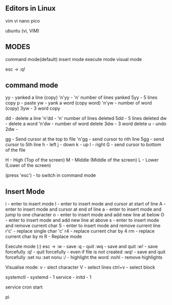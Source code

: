 Editors in Linux
---------------
vim
vi 
nano
pico

ubuntu (vi, VIM)


## MODES
command mode(default)
insert mode
execute mode
visual mode

esc -> :q! 

command mode
----------
yy - yanked a line (copy)
'n'yy - 'n' number of lines yanked
5yy - 5 lines copy
p - paste
yw - yank a word (copy word)
'n'yw - number of word (copy)
3yw - 3 word copy

dd - delete a line 
'n'dd - 'n' number of lines deleted
5dd - 5 lines deleted
dw - delete a word 
'n'dw - number of word delete
3dw - 3 word delete
u - undo
2dw - 

gg - Send cursor at the top to file
'n'gg - send cursor to nth line
5gg - send cursor to 5th line
h - left
j - down
k - up
l - right
G - send cursor to bottom of the file

H - High (Top of the screen)
M - Middle (Middle of the screen)
L - Lower (Lower of the screen)

(press 'esc') - to switch in command mode


Insert Mode 
---------------------
i - enter to insert mode
I - enter to insert mode and cursor at start of line
A - enter to insert mode and cursor at end of line
a - enter to insert mode and jump to one character
o - enter to insert mode and add new line at below
O - enter to insert mode and add new line at above
s - enter to insert mode and remove current char
S - enter to insert mode and remove current line
r'c' - replace single char 'c'
r4 - replace current char by 4
rm - replace current char by m
R - Replace mode


Execute mode (:)
esc -> 
:w - save
:q - quit
:wq - save and quit
:w! - save forcefully
:q! - quit forcefully - even if file is not created
:wq! - save and quit forcefully
:set nu
:set nonu
:/<WORD> - highlight the word
:nohl - remove highlights


Visualise mode:
v - slect character
V - select lines
ctrl+v - select block


systemctl - systemd - 1
service - initd - 1

service cron start

pi